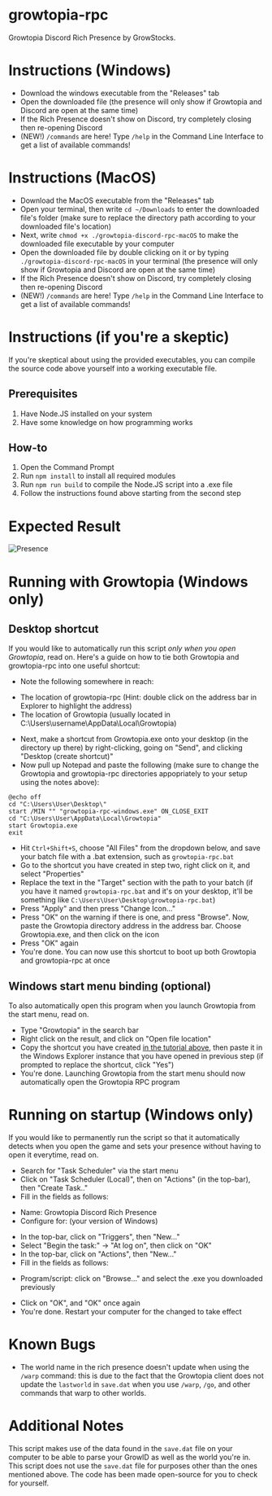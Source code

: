 # growtopia-rpc

Growtopia Discord Rich Presence by GrowStocks.


# Instructions (Windows)
- Download the windows executable from the "Releases" tab
- Open the downloaded file (the presence will only show if Growtopia and Discord are open at the same time) 
- If the Rich Presence doesn't show on Discord, try completely closing then re-opening Discord
- (NEW!) `/commands` are here! Type `/help` in the Command Line Interface to get a list of available commands!

# Instructions (MacOS)
- Download the MacOS executable from the "Releases" tab
- Open your terminal, then write `cd ~/Downloads` to enter the downloaded file's folder (make sure to replace the directory path according to your downloaded file's location)
- Next, write `chmod +x ./growtopia-discord-rpc-macOS` to make the downloaded file executable by your computer
- Open the downloaded file by double clicking on it or by typing `./growtopia-discord-rpc-macOS` in your terminal (the presence will only show if Growtopia and Discord are open at the same time) 
- If the Rich Presence doesn't show on Discord, try completely closing then re-opening Discord
- (NEW!) `/commands` are here! Type `/help` in the Command Line Interface to get a list of available commands!

# Instructions (if you're a skeptic)
If you're skeptical about using the provided executables, you can compile the source code above yourself into a working executable file.

## Prerequisites
1. Have Node.JS installed on your system
2. Have some knowledge on how programming works

## How-to
1. Open the Command Prompt
2. Run `npm install` to install all required modules
3. Run `npm run build` to compile the Node.JS script into a .exe file
4. Follow the instructions found above starting from the second step

# Expected Result

![Presence](https://i.imgur.com/5dYcvV1.png)

# Running with Growtopia (Windows only)

## Desktop shortcut
If you would like to automatically run this script _only when you open Growtopia_, read on. Here's a guide on how to tie both Growtopia and growtopia-rpc into one useful shortcut:
- Note the following somewhere in reach:
+ The location of growtopia-rpc (Hint: double click on the address bar in Explorer to highlight the address)
+ The location of Growtopia (usually located in C:\Users\username\AppData\Local\Growtopia)
- Next, make a shortcut from Growtopia.exe onto your desktop (in the directory up there) by right-clicking, going on "Send", and clicking "Desktop (create shortcut)"
- Now pull up Notepad and paste the following (make sure to change the Growtopia and growtopia-rpc directories appopriately to your setup using the notes above):

```
@echo off
cd "C:\Users\User\Desktop\"
start /MIN "" "growtopia-rpc-windows.exe" ON_CLOSE_EXIT
cd "C:\Users\User\AppData\Local\Growtopia"
start Growtopia.exe
exit
```
- Hit `Ctrl+Shift+S`, choose "All Files" from the dropdown below, and save your batch file with a .bat extension, such as `growtopia-rpc.bat`
- Go to the shortcut you have created in step two, right click on it, and select "Properties"
- Replace the text in the "Target" section with the path to your batch (if you have it named `growtopia-rpc.bat` and it's on your desktop, it'll be something like `C:\Users\User\Desktop\growtopia-rpc.bat`)
- Press "Apply" and then press "Change Icon..."
- Press "OK" on the warning if there is one, and press "Browse". Now, paste the Growtopia directory address in the address bar. Choose Growtopia.exe, and then click on the icon
- Press "OK" again
- You're done. You can now use this shortcut to boot up both Growtopia and growtopia-rpc at once

## Windows start menu binding (optional)
To also automatically open this program when you launch Growtopia from the start menu, read on.
- Type "Growtopia" in the search bar
- Right click on the result, and click on "Open file location"
- Copy the shortcut you have created [in the tutorial above](#desktop-shortcut), then paste it in the Windows Explorer instance that you have opened in previous step (if prompted to replace the shortcut, click "Yes")
- You're done. Launching Growtopia from the start menu should now automatically open the Growtopia RPC program

# Running on startup (Windows only)

If you would like to permanently run the script so that it automatically detects when you open the game and sets your presence without having to open it everytime, read on.
- Search for "Task Scheduler" via the start menu
- Click on "Task Scheduler (Local)", then on "Actions" (in the top-bar), then "Create Task.."
- Fill in the fields as follows:
+ Name: Growtopia Discord Rich Presence
+ Configure for: (your version of Windows)
- In the top-bar, click on "Triggers", then "New..."
- Select "Begin the task:" -> "At log on", then click on "OK"
- In the top-bar, click on "Actions", then "New..."
- Fill in the fields as follows:
+ Program/script: click on "Browse..." and select the .exe you downloaded previously
- Click on "OK", and "OK" once again
- You're done. Restart your computer for the changed to take effect

# Known Bugs
- The world name in the rich presence doesn't update when using the `/warp` command: this is due to the fact that the Growtopia client does not update the `lastworld` in `save.dat` when you use `/warp`, `/go`, and other commands that warp to other worlds.

# Additional Notes

This script makes use of the data found in the `save.dat` file on your computer to be able to parse your GrowID as well as the world you're in.
This script does not use the `save.dat` file for purposes other than the ones mentioned above. The code has been made open-source for you to check for yourself.

